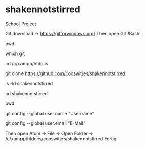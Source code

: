 # shakennotstirred
School Project

Git download -> https://gitforwindows.org/
Then open Git !Bash! 

pwd

which git

cd /c/xampp/htdocs

git clone https://github.com/cooswitjes/shakennotstirred

ls -ld shakennotstirred

cd shakennotstirred

pwd

git config --global user.name "Username"

git config --global user.email "E-Mail"

Then open Atom -> File -> Open Folder ->  /c/xampp/htdocs/cooswitjes/shakennotstirred
Fertig
